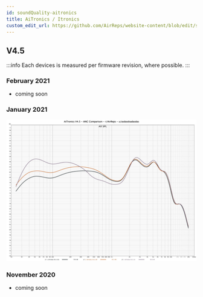 ```yaml
---
id: soundQuality-aitronics
title: AiTronics / Itronics
custom_edit_url: https://github.com/AirReps/website-content/blob/edit/soundQuality-aitronics.md
---
```


## V4.5
:::info
Each devices is measured per firmware revision, where possible.
:::

### February 2021
- coming soon

### January 2021
![Aitronics January firmware frequency graph](./assets/sound-quality/graphs/AitronicsV4.5-ANC-comparison.jpg)

### November 2020
- coming soon
